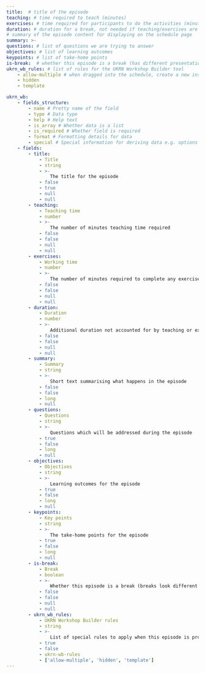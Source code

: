 ```yaml
---
title:  # title of the episode
teaching: # time required to teach (minutes)
exercises: # time required for participants to do the activities (minutes)
duration: # duration for a break, not needed if teaching/exercises are present (minutes)
# summary of the episode content for displaying on the schedule page
summary: >-
questions: # list of questions we are trying to answer
objectives: # list of learning outcomes
keypoints: # list of take-home points
is-break:  # whether this episode is a break (has different presentation)
ukrn_wb_rules: # list of rules for the UKRN Workshop Builder tool
    - allow-multiple # when dragged into the schedule, create a new instance
    - hidden
    - template

ukrn_wb:
    - fields_structure:
        - name # Pretty name of the field
        - type # Data type
        - help # Help text
        - is_array # Whether data is a list
        - is_required # Whether field is required
        - format # Formatting details for data
        - special # Special information for deriving data e.g. options list
    - fields:
        - title:
            - Title
            - string
            - >-
                The title for the episode
            - false
            - true
            - null
            - null
        - teaching:
            - Teaching time
            - number
            - >-
                The number of minutes teaching time required
            - false
            - false
            - null
            - null
        - exercises:
            - Working time
            - number
            - >-
                The number of minutes required to complete any exercises
            - false
            - false
            - null
            - null
        - duration:
            - Duration
            - number
            - >-
                Additional duration not accounted for by teaching or exercise time (e.g. break time)
            - false
            - false
            - null
            - null
        - summary:
            - Summary
            - string
            - >-
                Short text summarising what happens in the episode
            - false
            - false
            - long
            - null
        - questions:
            - Questions
            - string
            - >-
                Questions which will be addressed during the episode
            - true
            - false
            - long
            - null
        - objectives:
            - Objectives
            - string
            - >-
                Learning outcomes for the episode
            - true
            - false
            - long
            - null
        - keypoints:
            - Key points
            - string
            - >-
                The take-home points for the episode
            - true
            - false
            - long
            - null
        - is-break:
            - Break
            - boolean
            - >-
                Whether this episode is a break (breaks look different in the schedule)
            - false
            - false
            - null
            - null
        - ukrn_wb_rules:
            - UKRN Workshop Builder rules
            - string
            - >-
                List of special rules to apply when this episode is processed by the UKRN Workshop Builder
            - true
            - false
            - ukrn-wb-rules
            - ['allow-multiple', 'hidden', 'template']
---
```


